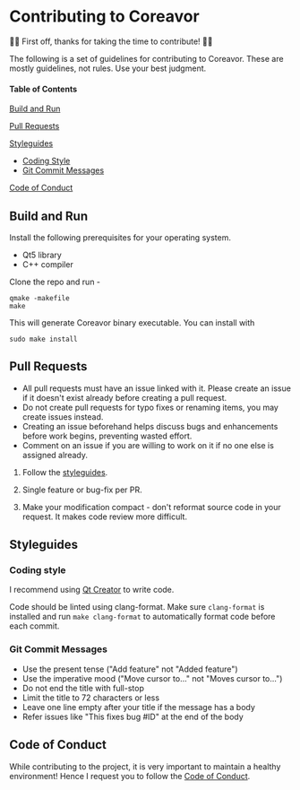 # Contributing to Coreavor

👏🎉 First off, thanks for taking the time to contribute! 🎉👏

The following is a set of guidelines for contributing to Coreavor. These are mostly guidelines, not rules. Use your best judgment.

#### Table of Contents

[Build and Run](#build-and-run)

[Pull Requests](#pull-requests)

[Styleguides](#styleguides)
  - [Coding Style](#coding-style)
  - [Git Commit Messages](#git-commit-messages)

[Code of Conduct](#code-of-conduct)

## Build and Run

Install the following prerequisites for your operating system.
- Qt5 library
- C++ compiler

Clone the repo and run -
```
qmake -makefile
make
```
This will generate Coreavor binary executable.
You can install with
```
sudo make install
```

## Pull Requests

- All pull requests must have an issue linked with it. Please create an issue if it doesn't exist already before creating a pull request.
- Do not create pull requests for typo fixes or renaming items, you may create issues instead.
- Creating an issue beforehand helps discuss bugs and enhancements before work begins, preventing wasted effort.
- Comment on an issue if you are willing to work on it if no one else is assigned already.

1. Follow the [styleguides](#styleguides).

2. Single feature or bug-fix per PR.

3. Make your modification compact - don't reformat source code in your request. It makes code review more difficult.


## Styleguides

### Coding style

I recommend using [Qt Creator](https://www.qt.io/product/development-tools) to write code.

Code should be linted using clang-format. Make sure `clang-format` is installed and run `make clang-format` to automatically format code before each commit.

### Git Commit Messages

- Use the present tense ("Add feature" not "Added feature")
- Use the imperative mood ("Move cursor to..." not "Moves cursor to...")
- Do not end the title with full-stop
- Limit the title to 72 characters or less
- Leave one line empty after your title if the message has a body
- Refer issues like "This fixes bug #ID" at the end of the body

## Code of Conduct

While contributing to the project, it is very important to maintain a healthy environment! Hence I request you to follow the [Code of Conduct](CODE_OF_CONDUCT).
